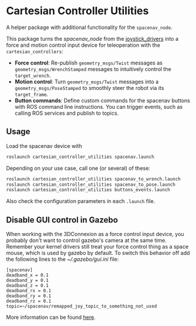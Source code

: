 # Cartesian Controller Utilities
A helper package with additional functionality for the `spacenav_node`.

This package turns the *spacenav_node* from the
[joystick_drivers](https://github.com/ros-drivers/joystick_drivers) into a
force and motion control input device for teleoperation with the `cartesian_controllers`:

- **Force control**: Re-publish `geometry_msgs/Twist` messages as `geometry_msgs/WrenchStamped` messages to intuitively control the `target_wrench`.
- **Motion control**: Turn `geometry_msgs/Twist` messages into a `geometry_msgs/PoseStamped` to smoothly steer the robot via its `target_frame`.
- **Button commands**: Define custom commands for the spacenav buttons with ROS command line instructions. You can trigger events, such as calling ROS services and publish to topics.

## Usage
Load the spacenav device with
```bash
roslaunch cartesian_controller_utilities spacenav.launch
```
Depending on your use case, call one (or several) of these:
```bash
roslaunch cartesian_controller_utilities spacenav_to_wrench.launch
roslaunch cartesian_controller_utilities spacenav_to_pose.launch
roslaunch cartesian_controller_utilities buttons_events.launch
```
Also check the configuration parameters in each `.launch` file.

## Disable GUI control in Gazebo
When working with the 3DConnexion as a force control input device, you probably don't want to control gazebo's camera at the same time. Remember your kernel drivers still treat your force control thing as a space mouse, which is used by gazebo by default. To switch this behavior off add the following lines to the *~/.gazebo/gui.ini* file:
```
[spacenav]
deadband_x = 0.1
deadband_y = 0.1
deadband_z = 0.1
deadband_rx = 0.1
deadband_ry = 0.1
deadband_rz = 0.1
topic=~/spacenav/remapped_joy_topic_to_something_not_used
```
More information can be found [here](http://answers.gazebosim.org/question/14225/how-can-i-turn-off-the-space-navigators-control-of-the-camera/).
